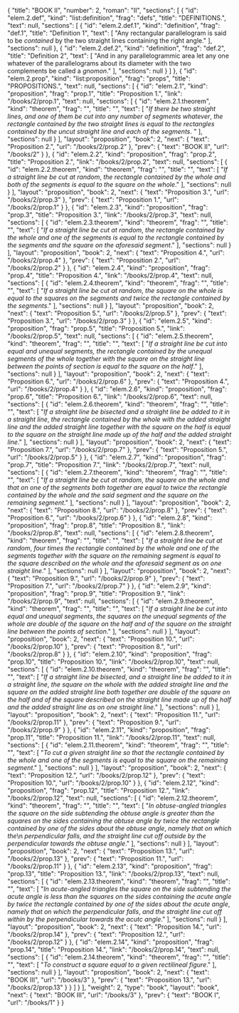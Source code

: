 {
  "title": "BOOK II",
  "number": 2,
  "roman": "II",
  "sections": [
    {
      "id": "elem.2.def",
      "kind": "list:definition",
      "frag": "defs",
      "title": "DEFINITIONS.",
      "text": null,
      "sections": [
        {
          "id": "elem.2.def.1",
          "kind": "definition",
          "frag": "def.1",
          "title": "Definition 1",
          "text": [
            "Any rectangular parallelogram is said to be <dfn>contained</dfn> by the two straight lines containing the right angle."
          ],
          "sections": null
        },
        {
          "id": "elem.2.def.2",
          "kind": "definition",
          "frag": "def.2",
          "title": "Definition 2",
          "text": [
            "And in any parallelogrammic area let any one whatever of the parallelograms about its diameter with the two complements be called a <dfn>gnomon</dfn>."
          ],
          "sections": null
        }
      ]
    },
    {
      "id": "elem.2.prop",
      "kind": "list:proposition",
      "frag": "props",
      "title": "PROPOSITIONS.",
      "text": null,
      "sections": [
        {
          "id": "elem.2.1",
          "kind": "proposition",
          "frag": "prop.1",
          "title": "Proposition 1.",
          "link": "/books/2/prop.1",
          "text": null,
          "sections": [
            {
              "id": "elem.2.1.theorem",
              "kind": "theorem",
              "frag": "",
              "title": "",
              "text": [
                "<var>If there be two straight lines</var>, <var>and one of them be cut into any number of segments whatever</var>, <var>the rectangle contained by the two straight lines is equal to the rectangles contained by the uncut straight line and each of the segments</var>. "
              ],
              "sections": null
            }
          ],
          "layout": "proposition",
          "book": 2,
          "next": {
            "text": "Proposition 2.",
            "url": "/books/2/prop.2"
          },
          "prev": {
            "text": "BOOK II",
            "url": "/books/2"
          }
        },
        {
          "id": "elem.2.2",
          "kind": "proposition",
          "frag": "prop.2",
          "title": "Proposition 2.",
          "link": "/books/2/prop.2",
          "text": null,
          "sections": [
            {
              "id": "elem.2.2.theorem",
              "kind": "theorem",
              "frag": "",
              "title": "",
              "text": [
                "<var>If a straight line be cut at random</var>, <var>the rectangle contained by the whole and both of the segments is equal to the square on the whole</var>."
              ],
              "sections": null
            }
          ],
          "layout": "proposition",
          "book": 2,
          "next": {
            "text": "Proposition 3.",
            "url": "/books/2/prop.3"
          },
          "prev": {
            "text": "Proposition 1.",
            "url": "/books/2/prop.1"
          }
        },
        {
          "id": "elem.2.3",
          "kind": "proposition",
          "frag": "prop.3",
          "title": "Proposition 3.",
          "link": "/books/2/prop.3",
          "text": null,
          "sections": [
            {
              "id": "elem.2.3.theorem",
              "kind": "theorem",
              "frag": "",
              "title": "",
              "text": [
                "<var>If a straight line be cut at random</var>, <var>the rectangle contained by the whole and one of the segments is equal to the rectangle contained by the segments and the square on the aforesaid segment</var>."
              ],
              "sections": null
            }
          ],
          "layout": "proposition",
          "book": 2,
          "next": {
            "text": "Proposition 4.",
            "url": "/books/2/prop.4"
          },
          "prev": {
            "text": "Proposition 2.",
            "url": "/books/2/prop.2"
          }
        },
        {
          "id": "elem.2.4",
          "kind": "proposition",
          "frag": "prop.4",
          "title": "Proposition 4.",
          "link": "/books/2/prop.4",
          "text": null,
          "sections": [
            {
              "id": "elem.2.4.theorem",
              "kind": "theorem",
              "frag": "",
              "title": "",
              "text": [
                "<var>If a straight line be cut at random</var>, <var>the square on the whole is equal to the squares on the segments and twice the rectangle contained by the segments</var>."
              ],
              "sections": null
            }
          ],
          "layout": "proposition",
          "book": 2,
          "next": {
            "text": "Proposition 5.",
            "url": "/books/2/prop.5"
          },
          "prev": {
            "text": "Proposition 3.",
            "url": "/books/2/prop.3"
          }
        },
        {
          "id": "elem.2.5",
          "kind": "proposition",
          "frag": "prop.5",
          "title": "Proposition 5.",
          "link": "/books/2/prop.5",
          "text": null,
          "sections": [
            {
              "id": "elem.2.5.theorem",
              "kind": "theorem",
              "frag": "",
              "title": "",
              "text": [
                "<var>If a straight line be cut into equal and unequal segments, the rectangle contained by the unequal segments of the whole together with the square on the straight line between the points of section is equal to the square on the half</var>."
              ],
              "sections": null
            }
          ],
          "layout": "proposition",
          "book": 2,
          "next": {
            "text": "Proposition 6.",
            "url": "/books/2/prop.6"
          },
          "prev": {
            "text": "Proposition 4.",
            "url": "/books/2/prop.4"
          }
        },
        {
          "id": "elem.2.6",
          "kind": "proposition",
          "frag": "prop.6",
          "title": "Proposition 6.",
          "link": "/books/2/prop.6",
          "text": null,
          "sections": [
            {
              "id": "elem.2.6.theorem",
              "kind": "theorem",
              "frag": "",
              "title": "",
              "text": [
                "<var>If a straight line be bisected and a straight line be added to it in a straight line</var>, <var>the rectangle contained by the whole with the added straight line and the added straight line together with the square on the half is equal to the square on the straight line made up of the half and the added straight line</var>."
              ],
              "sections": null
            }
          ],
          "layout": "proposition",
          "book": 2,
          "next": {
            "text": "Proposition 7.",
            "url": "/books/2/prop.7"
          },
          "prev": {
            "text": "Proposition 5.",
            "url": "/books/2/prop.5"
          }
        },
        {
          "id": "elem.2.7",
          "kind": "proposition",
          "frag": "prop.7",
          "title": "Proposition 7.",
          "link": "/books/2/prop.7",
          "text": null,
          "sections": [
            {
              "id": "elem.2.7.theorem",
              "kind": "theorem",
              "frag": "",
              "title": "",
              "text": [
                "<var>If a straight line be cut at random</var>, <var>the square on the whole and that on one of the segments both together are equal to twice the rectangle contained by the whole and the said segment and the square on the remaining segment</var>."
              ],
              "sections": null
            }
          ],
          "layout": "proposition",
          "book": 2,
          "next": {
            "text": "Proposition 8.",
            "url": "/books/2/prop.8"
          },
          "prev": {
            "text": "Proposition 6.",
            "url": "/books/2/prop.6"
          }
        },
        {
          "id": "elem.2.8",
          "kind": "proposition",
          "frag": "prop.8",
          "title": "Proposition 8.",
          "link": "/books/2/prop.8",
          "text": null,
          "sections": [
            {
              "id": "elem.2.8.theorem",
              "kind": "theorem",
              "frag": "",
              "title": "",
              "text": [
                "<var>If a straight line be cut at random</var>, <var>four times the rectangle contained by the whole and one of the segments together with the square on the remaining segment is equal to the square described on the whole and the aforesaid segment as on one straight line</var>."
              ],
              "sections": null
            }
          ],
          "layout": "proposition",
          "book": 2,
          "next": {
            "text": "Proposition 9.",
            "url": "/books/2/prop.9"
          },
          "prev": {
            "text": "Proposition 7.",
            "url": "/books/2/prop.7"
          }
        },
        {
          "id": "elem.2.9",
          "kind": "proposition",
          "frag": "prop.9",
          "title": "Proposition 9.",
          "link": "/books/2/prop.9",
          "text": null,
          "sections": [
            {
              "id": "elem.2.9.theorem",
              "kind": "theorem",
              "frag": "",
              "title": "",
              "text": [
                "<var>If a straight line be cut into equal and unequal segments</var>, <var>the squares on the unequal segments of the whole are double of the square on the half and of the square on the straight line between the points of section</var>."
              ],
              "sections": null
            }
          ],
          "layout": "proposition",
          "book": 2,
          "next": {
            "text": "Proposition 10.",
            "url": "/books/2/prop.10"
          },
          "prev": {
            "text": "Proposition 8.",
            "url": "/books/2/prop.8"
          }
        },
        {
          "id": "elem.2.10",
          "kind": "proposition",
          "frag": "prop.10",
          "title": "Proposition 10.",
          "link": "/books/2/prop.10",
          "text": null,
          "sections": [
            {
              "id": "elem.2.10.theorem",
              "kind": "theorem",
              "frag": "",
              "title": "",
              "text": [
                "<var>If a straight line be bisected</var>, <var>and a straight line be added to it in a straight line</var>, <var>the square on the whole with the added straight line and the square on the added straight line both together are double of the square on the half and of the square described on the straight line made up of the half and the added straight line as on one straight line</var>."
              ],
              "sections": null
            }
          ],
          "layout": "proposition",
          "book": 2,
          "next": {
            "text": "Proposition 11.",
            "url": "/books/2/prop.11"
          },
          "prev": {
            "text": "Proposition 9.",
            "url": "/books/2/prop.9"
          }
        },
        {
          "id": "elem.2.11",
          "kind": "proposition",
          "frag": "prop.11",
          "title": "Proposition 11.",
          "link": "/books/2/prop.11",
          "text": null,
          "sections": [
            {
              "id": "elem.2.11.theorem",
              "kind": "theorem",
              "frag": "",
              "title": "",
              "text": [
                "<var>To cut a given straight line so that the rectangle contained by the whole and one of the segments is equal to the square on the remaining segment</var>."
              ],
              "sections": null
            }
          ],
          "layout": "proposition",
          "book": 2,
          "next": {
            "text": "Proposition 12.",
            "url": "/books/2/prop.12"
          },
          "prev": {
            "text": "Proposition 10.",
            "url": "/books/2/prop.10"
          }
        },
        {
          "id": "elem.2.12",
          "kind": "proposition",
          "frag": "prop.12",
          "title": "Proposition 12.",
          "link": "/books/2/prop.12",
          "text": null,
          "sections": [
            {
              "id": "elem.2.12.theorem",
              "kind": "theorem",
              "frag": "",
              "title": "",
              "text": [
                "<var>In obtuse-angled triangles the square on the side subtending the obtuse angle is greater than the squares on the sides containing the obtuse angle by twice the rectangle contained by one of the sides about the obtuse angle</var>, <var>namely that on which the</var>\n       <var>perpendicular falls</var>, <var>and the straight line cut off outside by the perpendicular towards the obtuse angle</var>."
              ],
              "sections": null
            }
          ],
          "layout": "proposition",
          "book": 2,
          "next": {
            "text": "Proposition 13.",
            "url": "/books/2/prop.13"
          },
          "prev": {
            "text": "Proposition 11.",
            "url": "/books/2/prop.11"
          }
        },
        {
          "id": "elem.2.13",
          "kind": "proposition",
          "frag": "prop.13",
          "title": "Proposition 13.",
          "link": "/books/2/prop.13",
          "text": null,
          "sections": [
            {
              "id": "elem.2.13.theorem",
              "kind": "theorem",
              "frag": "",
              "title": "",
              "text": [
                "<var>In acute-angled triangles the square on the side subtending the acute angle is less than the squares on the sides containing the acute angle by twice the rectangle contained by one of the sides about the acute angle</var>, <var>namely that on which the perpendicular falls</var>, <var>and the straight line cut off within by the perpendicular towards the acutc angle</var>."
              ],
              "sections": null
            }
          ],
          "layout": "proposition",
          "book": 2,
          "next": {
            "text": "Proposition 14.",
            "url": "/books/2/prop.14"
          },
          "prev": {
            "text": "Proposition 12.",
            "url": "/books/2/prop.12"
          }
        },
        {
          "id": "elem.2.14",
          "kind": "proposition",
          "frag": "prop.14",
          "title": "Proposition 14.",
          "link": "/books/2/prop.14",
          "text": null,
          "sections": [
            {
              "id": "elem.2.14.theorem",
              "kind": "theorem",
              "frag": "",
              "title": "",
              "text": [
                "<var>To construct a square equal to a given rectilineal figure</var>."
              ],
              "sections": null
            }
          ],
          "layout": "proposition",
          "book": 2,
          "next": {
            "text": "BOOK III",
            "url": "/books/3"
          },
          "prev": {
            "text": "Proposition 13.",
            "url": "/books/2/prop.13"
          }
        }
      ]
    }
  ],
  "weight": 2,
  "type": "book",
  "layout": "book",
  "next": {
    "text": "BOOK III",
    "url": "/books/3"
  },
  "prev": {
    "text": "BOOK I",
    "url": "/books/1"
  }
}
